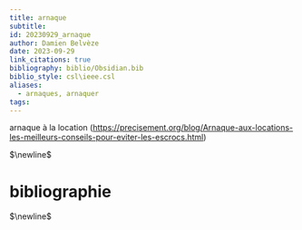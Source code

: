 ```yaml
---
title: arnaque
subtitle: 
id: 20230929_arnaque
author: Damien Belvèze
date: 2023-09-29
link_citations: true
bibliography: biblio/Obsidian.bib
biblio_style: csl\ieee.csl
aliases:
  - arnaques, arnaquer
tags:
---
```


arnaque à la location (https://precisement.org/blog/Arnaque-aux-locations-les-meilleurs-conseils-pour-eviter-les-escrocs.html)

$\newline$
# bibliographie
$\newline$






